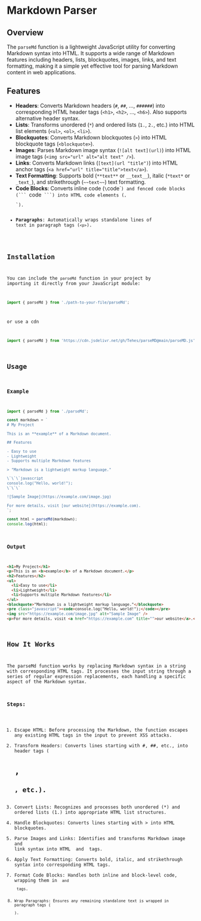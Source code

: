 # Markdown Parser

## Overview

The `parseMd` function is a lightweight JavaScript utility for converting Markdown syntax into HTML. It supports a wide range of Markdown features including headers, lists, blockquotes, images, links, and text formatting, making it a simple yet effective tool for parsing Markdown content in web applications.

## Features

- **Headers**: Converts Markdown headers (`#`, `##`, ..., `######`) into corresponding HTML header tags (`<h1>`, `<h2>`, ..., `<h6>`). Also supports alternative header syntax.
- **Lists**: Transforms unordered (`*`) and ordered lists (`1.`, `2.`, etc.) into HTML list elements (`<ul>`, `<ol>`, `<li>`).
- **Blockquotes**: Converts Markdown blockquotes (`>`) into HTML blockquote tags (`<blockquote>`).
- **Images**: Parses Markdown image syntax (`![alt text](url)`) into HTML image tags (`<img src="url" alt="alt text" />`).
- **Links**: Converts Markdown links (`[text](url "title")`) into HTML anchor tags (`<a href="url" title="title">text</a>`).
- **Text Formatting**: Supports bold (`**text**` or `__text__`), italic (`*text*` or `_text_`), and strikethrough (`~~text~~`) text formatting.
- **Code Blocks**: Converts inline code (`\`code\``) and fenced code blocks (``` `code` ```) into HTML code elements (`<code>`, `<pre>`).
- **Paragraphs**: Automatically wraps standalone lines of text in paragraph tags (`<p>`).

## Installation

You can include the `parseMd` function in your project by importing it directly from your JavaScript module:

```javascript
import { parseMd } from './path-to-your-file/parseMd';
```

or use a cdn

```javascript
import { parseMd } from 'https://cdn.jsdelivr.net/gh/Tehes/parseMD@main/parseMD.js';
```

## Usage

### Example
```javascript
import { parseMd } from './parseMd';

const markdown = `
# My Project

This is an **example** of a Markdown document.

## Features

- Easy to use
- Lightweight
- Supports multiple Markdown features

> "Markdown is a lightweight markup language."

\`\`\`javascript
console.log("Hello, world!");
\`\`\`

![Sample Image](https://example.com/image.jpg)

For more details, visit [our website](https://example.com).
`;

const html = parseMd(markdown);
console.log(html);
```
### Output

```html
<h1>My Project</h1>
<p>This is an <b>example</b> of a Markdown document.</p>
<h2>Features</h2>
<ul>
  <li>Easy to use</li>
  <li>Lightweight</li>
  <li>Supports multiple Markdown features</li>
</ul>
<blockquote>"Markdown is a lightweight markup language."</blockquote>
<pre class="javascript"><code>console.log("Hello, world!");</code></pre>
<img src="https://example.com/image.jpg" alt="Sample Image" />
<p>For more details, visit <a href="https://example.com" title="">our website</a>.</p>
```

## How It Works

The parseMd function works by replacing Markdown syntax in a string with corresponding HTML tags. It processes the input string through a series of regular expression replacements, each handling a specific aspect of the Markdown syntax.

### Steps:

1. Escape HTML: Before processing the Markdown, the function escapes any existing HTML tags in the input to prevent XSS attacks.
2. Transform Headers: Converts lines starting with #, ##, etc., into header tags (<h1>, <h2>, etc.).
3. Convert Lists: Recognizes and processes both unordered (*) and ordered lists (1.) into appropriate HTML list structures.
4. Handle Blockquotes: Converts lines starting with > into HTML blockquotes.
5. Parse Images and Links: Identifies and transforms Markdown image and link syntax into HTML <img> and <a> tags.
6. Apply Text Formatting: Converts bold, italic, and strikethrough syntax into corresponding HTML tags.
7. Format Code Blocks: Handles both inline and block-level code, wrapping them in <code> and <pre> tags.
8. Wrap Paragraphs: Ensures any remaining standalone text is wrapped in paragraph tags (<p>).
